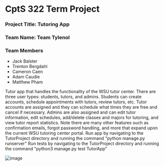 # CptS 322 Term Project
### Project Title: Tutoring App 
### Team Name:  Team Tylenol
### Team Members 
* Jack Balster
* Trenton Bergdahl
* Cameron Caen
* Adam Caudle
* Matthew Pham

Tutor app that handles the functionality of the WSU tutor center. There are three user types: students, tutors, and admins. Students can create accounts, schedule appointments with tutors, review tutors, etc. Tutor accounts are assigned and they can schedule what times they are free and cancel if necessary. Admins are also assigned and can edit tutor information, edit schedules, add/delete classes and majors for tutoring, and view tutor report statistics. Note there are many other features such as confirmation emails, forgot password handling, and more that expand upon the current WSU tutoring center portal.
Run app by navigating to the TutorProject directory and running the command "python manage.py runserver"
Run tests by navigating to the TutorProject directory and running the command "python3 manage.py test TutorApp"

![image](https://github.com/jack-balster/Tutor-App/assets/107078414/9135945c-7245-4cd6-9445-c827238d8953)




